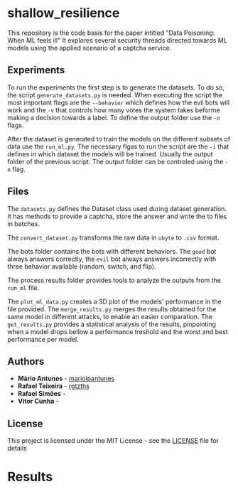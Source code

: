 # shallow_resilience
This repository is the code basis for the paper intitled "Data Poisoning: When ML feels ill"
It explores several security threads directed towards ML models using the applied scenario of a captcha service.

## Experiments

To run the experiments the first step is to generate the datasets. To do so, the script `generate_datasets.py` is needed.
When executing the script the most important flags are the `--behavior` which defines how the evil bots
will work and the `-v` that controls how many votes the system takes beforme making a decision towards 
a label. To define the output folder use the `-o` flags.

After the dataset is generated to train the models on the different subsets of data use the `run_ml.py`.
The necessary flgas to run the script are the `-i` that defines in which dataset the models will be trained.
Usually the output folder of the previous script. The output folder can be controled using the `-o` flag.

## Files

The `datasets.py` defines the Dataset class used during dataset generation. 
It has methods to provide a captcha, store the answer and write the to files in batches.

The `convert_dataset.py` transforms the raw data in `ubyte` to `.csv` format.

The bots folder contains the bots with different behaviors. 
The `good` bot always answers correctly, the `evil` bot always answers incorrectly with three behavior available (random, switch, and flip).

The process results folder provides tools to analyze the outputs from the `run_ml` file.

The `plot_ml_data.py` creates a 3D plot of the models' performance in the file provided.
The `merge_results.py` merges the results obtained for the same model in different attacks, to enable an easier comparation.
The `get_results.py` provides a statistical analysis of the results, pinpointing when a model drops bellow a performance treshold and the worst and best performance per model.

## Authors

* **Mário Antunes** - [mariolpantunes](https://github.com/mariolpantunes)
* **Rafael Teixeira** - [rgtzths](https://github.com/rgtzths)
* **Rafael Simões** - []()
* **Vitor Cunha** - []()

## License

This project is licensed under the MIT License - see the [LICENSE](LICENSE) file for details


# Results 